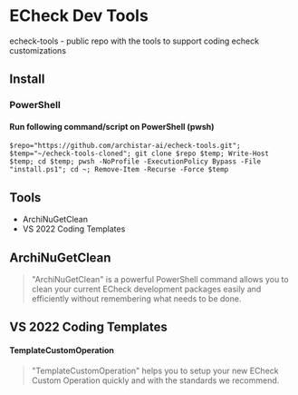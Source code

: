 # ECheck Dev Tools
echeck-tools - public repo with the tools to support coding echeck customizations

## Install

### PowerShell

#### Run following command/script on PowerShell (pwsh)
```
$repo="https://github.com/archistar-ai/echeck-tools.git"; $temp="~/echeck-tools-cloned"; git clone $repo $temp; Write-Host $temp; cd $temp; pwsh -NoProfile -ExecutionPolicy Bypass -File "install.ps1"; cd ~; Remove-Item -Recurse -Force $temp
```

## Tools
- ArchiNuGetClean
- VS 2022 Coding Templates

## ArchiNuGetClean
> "ArchiNuGetClean" is a powerful PowerShell command allows you to clean your current ECheck development packages easily and efficiently without remembering what needs to be done.

## VS 2022 Coding Templates

#### TemplateCustomOperation
> "TemplateCustomOperation" helps you to setup your new ECheck Custom Operation quickly and with the standards we recommend.
